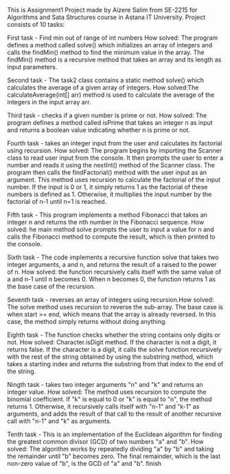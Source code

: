 This is Assignment1 Project made by Aizere Salim from SE-2215 for Algorithms and Sata Structures course in Astana IT University.
Project consists of 10 tasks:

First task - Find min out of range of int numbers
How solved: The program defines a method called solve() which initializes an array of integers and calls the findMin() method to find the minimum value in the array. The findMin() method is a recursive method that takes an array and its length as input parameters.

Second task - The task2 class contains a static method solve() which calculates the average of a given array of integers.  How solved:The calculateAverage(int[] arr) method is used to calculate the average of the integers in the input array arr.



Third task - checks if a given number is prime or not. How solved: The program defines a method called isPrime that takes an integer n as input and returns a boolean value indicating whether n is prime or not.



Fourth task - takes an integer input from the user and calculates its factorial using recursion. How solved: The program begins by importing the Scanner class to read user input from the console. It then prompts the user to enter a number and reads it using the nextInt() method of the Scanner class.
The program then calls the findFactorial() method with the user input as an argument. This method uses recursion to calculate the factorial of the input number. If the input is 0 or 1, it simply returns 1 as the factorial of these numbers is defined as 1. Otherwise, it multiplies the input number by the factorial of n-1 until n=1 is reached.

Fifth task - This program implements a method Fibonacci that takes an integer n and returns the nth number in the Fibonacci sequence. How solved: he main method solve prompts the user to input a value for n and calls the Fibonacci method to compute the result, which is then printed to the console.



Sixth task - The code implements a recursive function solve that takes two integer arguments, a and n, and returns the result of a raised to the power of n. How solved: the function recursively calls itself with the same value of a and n-1 until n becomes 0. When n becomes 0, the function returns 1 as the base case of the recursion.



Seventh task - reverses an array of integers using recursion.How solved: The solve method uses recursion to reverse the sub-array. The base case is when start >= end, which means that the array is already reversed. In this case, the method simply returns without doing anything.



Eighth task - The function checks whether the string contains only digits or not. How solved: Character.isDigit method. If the character is not a digit, it returns false. If the character is a digit, it calls the solve function recursively with the rest of the string obtained by using the substring method, which takes a starting index and returns the substring from that index to the end of the string.



Ningth task - takes two integer arguments "n" and "k" and returns an integer value. How solved: The method uses recursion to compute the binomial coefficient. If "k" is equal to 0 or "k" is equal to "n", the method returns 1. Otherwise, it recursively calls itself with "n-1" and "k-1" as arguments, and adds the result of that call to the result of another recursive call with "n-1" and "k" as arguments.

Tenth task - This is an implementation of the Euclidean algorithm for finding the greatest common divisor (GCD) of two numbers "a" and "b". How solved: The algorithm works by repeatedly dividing "a" by "b" and taking the remainder until "b" becomes zero. The final remainder, which is the last non-zero value of "b", is the GCD of "a" and "b".
finish